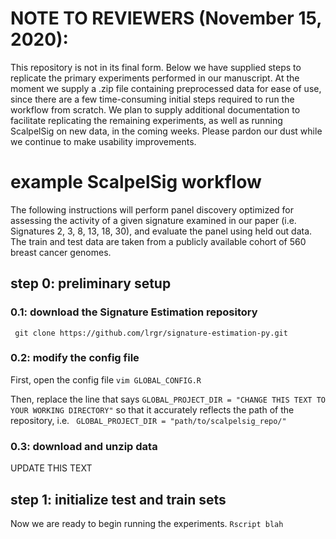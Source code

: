 # NOTE TO REVIEWERS (November 15, 2020):
This repository is not in its final form. Below we have supplied steps to replicate the primary experiments performed in our manuscript. At the moment we supply a .zip file containing preprocessed data for ease of use, since there are a few time-consuming initial steps required to run the workflow from scratch. We plan to supply additional documentation to facilitate replicating the remaining experiments, as well as running ScalpelSig on new data, in the coming weeks. Please pardon our dust while we continue to make usability improvements.

# example ScalpelSig workflow
The following instructions will perform panel discovery optimized for assessing the activity of a given signature examined in our paper (i.e. Signatures 2, 3, 8, 13, 18, 30), and evaluate the panel using held out data. The train and test data are taken from a publicly available cohort of 560 breast cancer genomes.

## step 0: preliminary setup

### 0.1: download the Signature Estimation repository
``` git clone https://github.com/lrgr/signature-estimation-py.git```

### 0.2: modify the config file
First, open the config file
``` vim GLOBAL_CONFIG.R ```

Then, replace the line that says 
``` GLOBAL_PROJECT_DIR = "CHANGE THIS TEXT TO YOUR WORKING DIRECTORY" ```
so that it accurately reflects the path of the repository, i.e.
``` GLOBAL_PROJECT_DIR = "path/to/scalpelsig_repo/"```

### 0.3: download and unzip data
UPDATE THIS TEXT

## step 1: initialize test and train sets
Now we are ready to begin running the experiments. 
```Rscript blah```

